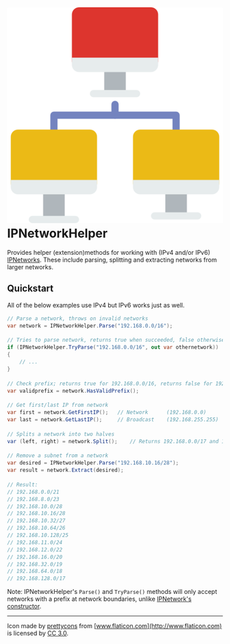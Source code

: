 # ![Logo](https://raw.githubusercontent.com/RobThree/IPNetworkHelper/master/logo.png) IPNetworkHelper

Provides helper (extension)methods for working with (IPv4 and/or IPv6) [IPNetworks](https://docs.microsoft.com/en-us/dotnet/api/microsoft.aspnetcore.httpoverrides.ipnetwork). These include parsing, splitting and extracting networks from larger networks.

## Quickstart

All of the below examples use IPv4 but IPv6 works just as well.

```c#
// Parse a network, throws on invalid networks
var network = IPNetworkHelper.Parse("192.168.0.0/16");

// Tries to parse network, returns true when succeeded, false otherwise and the parsed network
if (IPNetworkHelper.TryParse("192.168.0.0/16", out var othernetwork))
{
    // ...
}

// Check prefix; returns true for 192.168.0.0/16, returns false for 192.168.0.3/16
var validprefix = network.HasValidPrefix();   

// Get first/last IP from network
var first = network.GetFirstIP();   // Network      (192.168.0.0)
var last = network.GetLastIP();     // Broadcast    (192.168.255.255)

// Splits a network into two halves
var (left, right) = network.Split();    // Returns 192.168.0.0/17 and 192.168.128.0/17

// Remove a subnet from a network
var desired = IPNetworkHelper.Parse("192.168.10.16/28");
var result = network.Extract(desired);

// Result:
// 192.168.0.0/21
// 192.168.8.0/23
// 192.168.10.0/28
// 192.168.10.16/28
// 192.168.10.32/27
// 192.168.10.64/26
// 192.168.10.128/25
// 192.168.11.0/24
// 192.168.12.0/22
// 192.168.16.0/20
// 192.168.32.0/19
// 192.168.64.0/18
// 192.168.128.0/17
```

Note: IPNetworkHelper's `Parse()` and `TryParse()` methods will only accept networks with a prefix at network boundaries, unlike [IPNetwork's constructor](https://docs.microsoft.com/en-us/dotnet/api/microsoft.aspnetcore.httpoverrides.ipnetwork.-ctor).

<hr>

Icon made by [prettycons](http://www.flaticon.com/authors/prettycons) from [www.flaticon.com](http://www.flaticon.com) is licensed by [CC 3.0](http://creativecommons.org/licenses/by/3.0/).